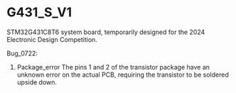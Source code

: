 # G431_S_V1
STM32G431C8T6 system board, temporarily designed for the 2024 Electronic Design Competition.

Bug_0722:
1. Package_error
   The pins 1 and 2 of the transistor package have an unknown error on the actual PCB, requiring the transistor to be soldered upside down.
